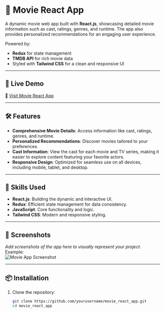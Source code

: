 # 🎥 Movie React App

A dynamic movie web app built with **React.js**, showcasing detailed movie information such as cast, ratings, genres, and runtime. The app also provides personalized recommendations for an engaging user experience.

Powered by:
- **Redux** for state management
- **TMDB API** for rich movie data
- Styled with **Tailwind CSS** for a clean and responsive UI

---

## 🚀 Live Demo
🔗 [Visit Movie React App](https://moviewebaditya1nagmal.netlify.app/)

---

## 🛠️ Features
- **Comprehensive Movie Details**: Access information like cast, ratings, genres, and runtime.
- **Personalized Recommendations**: Discover movies tailored to your preferences.
- **Cast Information**: View the cast for each movie and TV series, making it easier to explore content featuring your favorite actors.
- **Responsive Design**: Optimized for seamless use on all devices, including mobile, tablet, and desktop.

---

## 🧰 Skills Used
- **React.js**: Building the dynamic and interactive UI.
- **Redux**: Efficient state management for data consistency.
- **JavaScript**: Core functionality and logic.
- **Tailwind CSS**: Modern and responsive styling.

---

## 📸 Screenshots
_Add screenshots of the app here to visually represent your project._  
Example:  
![Movie App Screenshot](#)

---

## 📦 Installation

1. Clone the repository:
   ```bash
   git clone https://github.com/yourusername/movie_react_app.git
   cd movie_react_app
